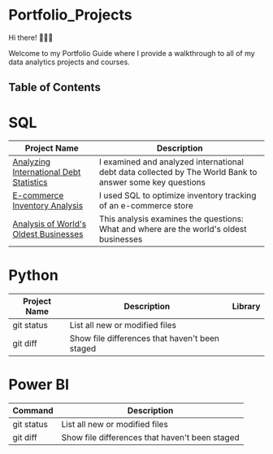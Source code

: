 # Portfolio_Projects

Hi there! 🙋🏻‍♀️

Welcome to my Portfolio Guide where I provide a walkthrough to all of my data analytics projects and courses.

## Table of Contents
# SQL
| Project Name | Description |
| --- | --- |
| [Analyzing International Debt Statistics](https://github.com/Temitope5/SQL_Projects/tree/main/Analyze%20International%20Debt%20Statistics)| I examined and analyzed international debt data collected by The World Bank to answer some key questions |
| [E-commerce Inventory Analysis](https://github.com/Temitope5/SQL_Projects/tree/main/E-commerce%20Inventory%20Analysis) | I used SQL to optimize inventory tracking of an e-commerce store |
| [Analysis of World's Oldest Businesses](https://github.com/Temitope5/SQL_Projects/tree/main/What%20and%20Where%20are%20the%20World's%20Oldest%20Businesses) | This analysis examines the questions: What and where are the world's oldest businesses

# Python
| Project Name | Description | Library |
| --- | --- | --- |
| git status | List all new or modified files |
| git diff | Show file differences that haven't been staged |

# Power BI
| Command | Description |
| --- | --- |
| git status | List all new or modified files |
| git diff | Show file differences that haven't been staged |

<!-- # Tablaeu
| Command | Description |
| --- | --- |
| git status | List all new or modified files |
| git diff | Show file differences that haven't been staged |-->
